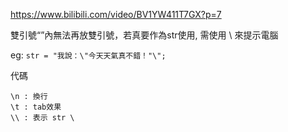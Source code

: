 https://www.bilibili.com/video/BV1YW411T7GX?p=7

雙引號“”內無法再放雙引號，若真要作為str使用, 需使用 \ 來提示電腦

eg:
```str = "我說：\"今天天氣真不錯！"\";```

代碼
```
\n : 換行
\t : tab效果
\\ : 表示 str \
```

